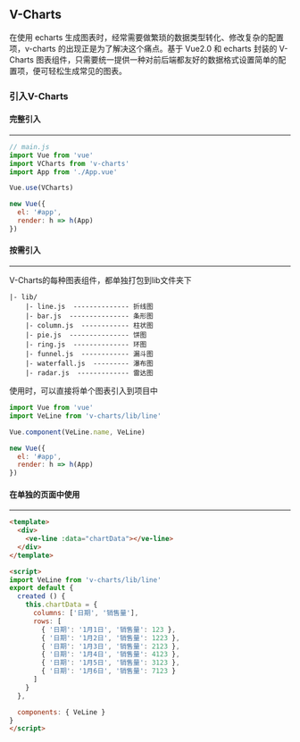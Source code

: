 ## V-Charts

在使用 echarts 生成图表时，经常需要做繁琐的数据类型转化、修改复杂的配置项，v-charts 的出现正是为了解决这个痛点。基于 Vue2.0 和 echarts 封装的 V-Charts 图表组件，只需要统一提供一种对前后端都友好的数据格式设置简单的配置项，便可轻松生成常见的图表。

### 引入V-Charts

#### 完整引入
-----

```js
// main.js
import Vue from 'vue'
import VCharts from 'v-charts'
import App from './App.vue'

Vue.use(VCharts)

new Vue({
  el: '#app',
  render: h => h(App)
})
```

#### 按需引入
----

V-Charts的每种图表组件，都单独打包到lib文件夹下
```
|- lib/
    |- line.js  -------------- 折线图
    |- bar.js  --------------- 条形图
    |- column.js  ------------ 柱状图
    |- pie.js  --------------- 饼图
    |- ring.js  -------------- 环图
    |- funnel.js  ------------ 漏斗图
    |- waterfall.js  --------- 瀑布图
    |- radar.js  ------------- 雷达图
```
使用时，可以直接将单个图表引入到项目中
```js
import Vue from 'vue'
import VeLine from 'v-charts/lib/line'

Vue.component(VeLine.name, VeLine)

new Vue({
  el: '#app',
  render: h => h(App)
})
```

#### 在单独的页面中使用
---

```html
<template>
  <div>
    <ve-line :data="chartData"></ve-line>
  </div>
</template>

<script>
import VeLine from 'v-charts/lib/line'
export default {
  created () {
    this.chartData = {
      columns: ['日期', '销售量'],
      rows: [
        { '日期': '1月1日', '销售量': 123 },
        { '日期': '1月2日', '销售量': 1223 },
        { '日期': '1月3日', '销售量': 2123 },
        { '日期': '1月4日', '销售量': 4123 },
        { '日期': '1月5日', '销售量': 3123 },
        { '日期': '1月6日', '销售量': 7123 }
      ]
    }
  },

  components: { VeLine }
}
</script>
```

